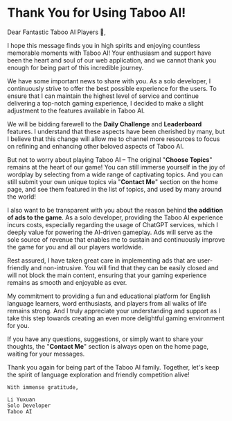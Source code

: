 # **Thank You for Using Taboo AI!**

Dear Fantastic Taboo AI Players 🧡,

I hope this message finds you in high spirits and enjoying countless memorable moments with Taboo AI! Your enthusiasm and support have been the heart and soul of our web application, and we cannot thank you enough for being part of this incredible journey.

We have some important news to share with you. As a solo developer, I continuously strive to offer the best possible experience for the users. To ensure that I can maintain the highest level of service and continue delivering a top-notch gaming experience, I decided to make a slight adjustment to the features available in Taboo AI.

We will be bidding farewell to the **Daily Challenge** and **Leaderboard** features. I understand that these aspects have been cherished by many, but I believe that this change will allow me to channel more resources to focus on refining and enhancing other beloved aspects of Taboo AI.

But not to worry about playing Taboo AI – The original "**Choose Topics**" remains at the heart of our game! You can still immerse yourself in the joy of wordplay by selecting from a wide range of captivating topics. And you can still submit your own unique topics via "**Contact Me**" section on the home page, and see them featured in the list of topics, and used by many around the world!

I also want to be transparent with you about the reason behind **the addition of ads to the game**. As a solo developer, providing the Taboo AI experience incurs costs, especially regarding the usage of ChatGPT services, which I deeply value for powering the AI-driven gameplay. Ads will serve as the sole source of revenue that enables me to sustain and continuously improve the game for you and all our players worldwide.

Rest assured, I have taken great care in implementing ads that are user-friendly and non-intrusive. You will find that they can be easily closed and will not block the main content, ensuring that your gaming experience remains as smooth and enjoyable as ever.

My commitment to providing a fun and educational platform for English language learners, word enthusiasts, and players from all walks of life remains strong. And I truly appreciate your understanding and support as I take this step towards creating an even more delightful gaming environment for you.

If you have any questions, suggestions, or simply want to share your thoughts, the "**Contact Me**" section is always open on the home page, waiting for your messages.

Thank you again for being part of the Taboo AI family. Together, let's keep the spirit of language exploration and friendly competition alive!

```
With immense gratitude,

Li Yuxuan
Solo Developer
Taboo AI
```
